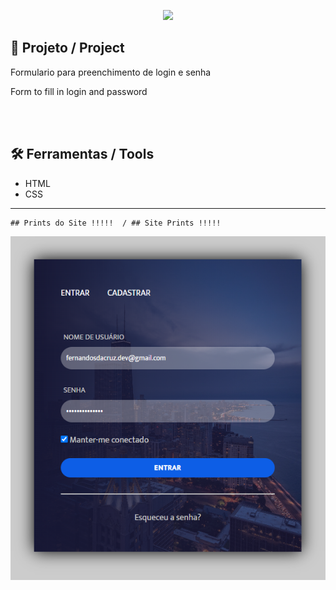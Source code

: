 <p align="center">
    <img width="300" heigtht="300" src="https://github.com/DevFernandoCruz/Pagina_Zezinho_Pedras/blob/main/Zezinho%20Pedras/images/logo%C2%B2%20preto.png"/>  
</p>

## 📕 Projeto / Project

<p>Formulario para preenchimento de login e senha </p>

<p>Form to fill in login and password</p>

<br></br>
## 🛠️ Ferramentas / Tools

- HTML
- CSS

_________________


    ## Prints do Site !!!!!  / ## Site Prints !!!!!
    
</p>

<p align="center">
    <img width="600" heigtht="600" src="https://github.com/DevFernandoCruz/Formulario_login-senha/blob/main/Formulario_login_e_senha/Readme/mostruario.png"/>  
</p>
